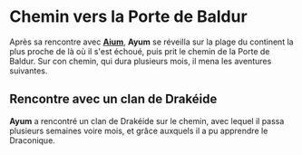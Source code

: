 # Chemin vers la Porte de Baldur

Après sa rencontre avec [**Aium**](./Aiumhykl'itheth.md), **Ayum** se réveilla sur la plage du continent la plus proche de là où il s'est échoué, puis prit le chemin de la Porte de Baldur. Sur con chemin, qui dura plusieurs mois, il mena les aventures suivantes.

## Rencontre avec un clan de Drakéide

**Ayum** a rencontré un clan de Drakéide sur le chemin, avec lequel il passa plusieurs semaines voire mois, et grâce auxquels il a pu apprendre le Draconique.

